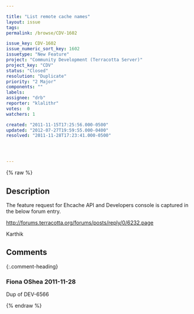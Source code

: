 ```yaml
---

title: "List remote cache names"
layout: issue
tags: 
permalink: /browse/CDV-1602

issue_key: CDV-1602
issue_numeric_sort_key: 1602
issuetype: "New Feature"
project: "Community Development (Terracotta Server)"
project_key: "CDV"
status: "Closed"
resolution: "Duplicate"
priority: "2 Major"
components: ""
labels: 
assignee: "drb"
reporter: "klalithr"
votes:  0
watchers: 1

created: "2011-11-15T17:25:56.000-0500"
updated: "2012-07-27T19:59:55.000-0400"
resolved: "2011-11-28T17:23:41.000-0500"




---
```


{% raw %}

## Description

<div markdown="1" class="description">

The feature request for Ehcache API and Developers console is captured in the below forum entry.

http://forums.terracotta.org/forums/posts/reply/0/6232.page

Karthik

</div>

## Comments


{:.comment-heading}
### **Fiona OShea** <span class="date">2011-11-28</span>

<div markdown="1" class="comment">

Dup of DEV-6566

</div>



{% endraw %}
